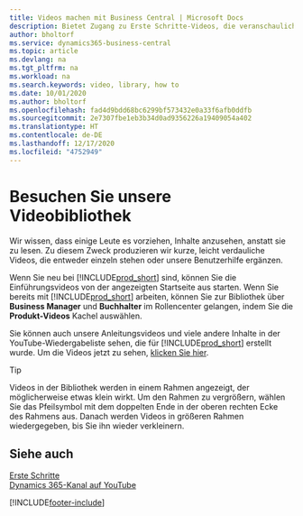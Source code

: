 ```yaml
---
title: Videos machen mit Business Central | Microsoft Docs
description: Bietet Zugang zu Erste Schritte-Videos, die veranschaulichen, wie häufige Aufgaben ausgeführt werden.
author: bholtorf
ms.service: dynamics365-business-central
ms.topic: article
ms.devlang: na
ms.tgt_pltfrm: na
ms.workload: na
ms.search.keywords: video, library, how to
ms.date: 10/01/2020
ms.author: bholtorf
ms.openlocfilehash: fad4d9bdd68bc6299bf573432e0a33f6afb0ddfb
ms.sourcegitcommit: 2e7307fbe1eb3b34d0ad9356226a19409054a402
ms.translationtype: HT
ms.contentlocale: de-DE
ms.lasthandoff: 12/17/2020
ms.locfileid: "4752949"
---
```

# <a name="visit-our-video-library"></a>Besuchen Sie unsere Videobibliothek

Wir wissen, dass einige Leute es vorziehen, Inhalte anzusehen, anstatt sie zu lesen. Zu diesem Zweck produzieren wir kurze, leicht verdauliche Videos, die entweder einzeln stehen oder unsere Benutzerhilfe ergänzen.  

Wenn Sie neu bei [!INCLUDE[prod_short](includes/prod_short.md)] sind, können Sie die Einführungsvideos von der angezeigten Startseite aus starten. Wenn Sie bereits mit [!INCLUDE[prod_short](includes/prod_short.md)] arbeiten, können Sie zur Bibliothek über **Business Manager** und **Buchhalter** im Rollencenter gelangen, indem Sie die **Produkt-Videos** Kachel auswählen.  

Sie können auch unsere Anleitungsvideos und viele andere Inhalte in der YouTube-Wiedergabeliste sehen, die für [!INCLUDE[prod_short](includes/prod_short.md)] erstellt wurde. Um die Videos jetzt zu sehen, [klicken Sie hier](https://go.microsoft.com/fwlink/?linkid=851533).

> [!Tip]  
> Videos in der Bibliothek werden in einem Rahmen angezeigt, der möglicherweise etwas klein wirkt. Um den Rahmen zu vergrößern, wählen Sie das Pfeilsymbol mit dem doppelten Ende in der oberen rechten Ecke des Rahmens aus. Danach werden Videos in größeren Rahmen wiedergegeben, bis Sie ihn wieder verkleinern.

## <a name="see-also"></a>Siehe auch

[Erste Schritte](product-get-started.md)  
[Dynamics 365-Kanal auf YouTube](https://www.youtube.com/channel/UCJGCg4rB3QSs8y_1FquelBQ)  


[!INCLUDE[footer-include](includes/footer-banner.md)]